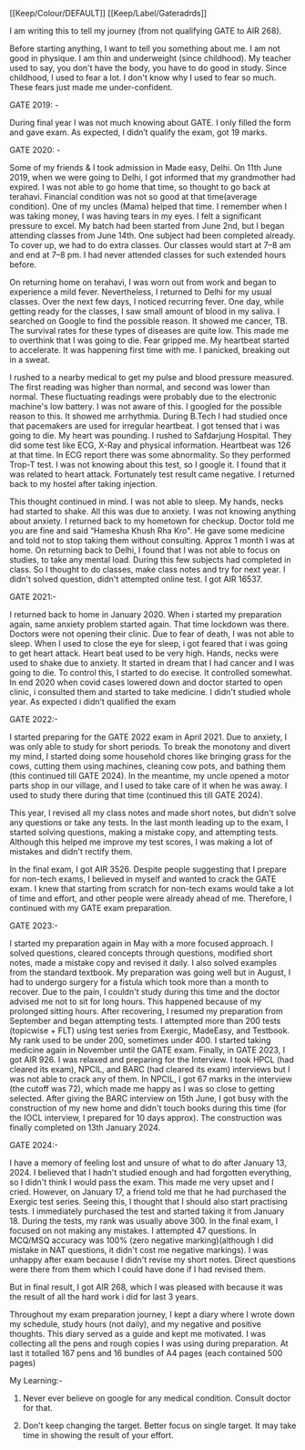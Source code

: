 [[Keep/Colour/DEFAULT]] [[Keep/Label/Gateradrds]]

I am writing this to tell my journey (from not qualifying GATE to AIR 268).

Before starting anything, I want to tell you something about me. I am not good in physique. I am thin and underweight (since childhood). My teacher used to say, you don't have the body, you have to do good in study. Since childhood, I used to fear a lot. I don't know why I used to fear so much. These fears just made me under-confident.

GATE 2019: -

During final year I was not much knowing about GATE. I only filled the form and gave exam. As expected, I didn’t qualify the exam, got 19 marks.

GATE 2020: -

Some of my friends & I took admission in Made easy, Delhi. On 11th June 2019, when we were going to Delhi, I got informed that my grandmother had expired. I was not able to go home that time, so thought to go back at terahavi. Financial condition was not so good at that time(average condition). One of my uncles (Mama) helped that time. I remember when I was taking money, I was having tears in my eyes. I felt a significant pressure to excel. My batch had been started from June 2nd, but I began attending classes from June 14th. One subject had been completed already. To cover up, we had to do extra classes. Our classes would start at 7–8 am and end at 7–8 pm. I had never attended classes for such extended hours before.

On returning home on terahavi, I was worn out from work and began to experience a mild fever. Nevertheless, I returned to Delhi for my usual classes. Over the next few days, I noticed recurring fever. One day, while getting ready for the classes, I saw small amount of blood in my saliva. I searched on Google to find the possible reason. It showed me cancer, TB. The survival rates for these types of diseases are quite low. This made me to overthink that I was going to die. Fear gripped me. My heartbeat started to accelerate. It was happening first time with me. I panicked, breaking out in a sweat.

I rushed to a nearby medical to get my pulse and blood pressure measured. The first reading was higher than normal, and second was lower than normal. These fluctuating readings were probably due to the electronic machine's low battery. I was not aware of this. I googled for the possible reason to this. It showed me arrhythmia. During B.Tech I had studied once that pacemakers are used for irregular heartbeat. I got tensed that i was going to die. My heart was pounding. I rushed to Safdarjung Hospital. They did some test like ECG, X-Ray and physical information. Heartbeat was 126 at that time. In ECG report there was some abnormality. So they performed Trop-T test. I was not knowing about this test, so I google it. I found that it was related to heart attack. Fortunately test result came negative. I returned back to my hostel after taking injection.

This thought continued in mind. I was not able to sleep. My hands, necks had started to shake. All this was due to anxiety. I was not knowing anything about anxiety. I returned back to my hometown for checkup. Doctor told me you are fine and said “Hamesha Khush Rha Kro". He gave some medicine and told not to stop taking them without consulting. Approx 1 month I was at home. On returning back to Delhi, I found that I was not able to focus on studies, to take any mental load. During this few subjects had completed in class. So I thought to do classes, make class notes and try for next year. I didn't solved question, didn't attempted online test. I got AIR 16537.

GATE 2021:-

I returned back to home in January 2020. When i started my preparation again, same anxiety problem started again. That time lockdown was there. Doctors were not opening their clinic. Due to fear of death, I was not able to sleep. When I used to close the eye for sleep, i got feared that i was going to get heart attack. Heart beat used to be very high. Hands, necks were used to shake due to anxiety. It started in dream that I had cancer and I was going to die. To control this, I started to do execise. It controlled somewhat. In end 2020 when covid cases lowered down and doctor started to open clinic, i consulted them and started to take medicine. I didn't studied whole year. As expected i didn’t qualified the exam

GATE 2022:-

I started preparing for the GATE 2022 exam in April 2021. Due to anxiety, I was only able to study for short periods. To break the monotony and divert my mind, I started doing some household chores like bringing grass for the cows, cutting them using machines, cleaning cow pots, and bathing them (this continued till GATE 2024). In the meantime, my uncle opened a motor parts shop in our village, and I used to take care of it when he was away. I used to study there during that time (continued this till GATE 2024).

This year, I revised all my class notes and made short notes, but didn't solve any questions or take any tests. In the last month leading up to the exam, I started solving questions, making a mistake copy, and attempting tests. Although this helped me improve my test scores, I was making a lot of mistakes and didn't rectify them.

In the final exam, I got AIR 3526. Despite people suggesting that I prepare for non-tech exams, I believed in myself and wanted to crack the GATE exam. I knew that starting from scratch for non-tech exams would take a lot of time and effort, and other people were already ahead of me. Therefore, I continued with my GATE exam preparation.

GATE 2023:-

I started my preparation again in May with a more focused approach. I solved questions, cleared concepts through questions, modified short notes, made a mistake copy and revised it daily. I also solved examples from the standard textbook. My preparation was going well but in August, I had to undergo surgery for a fistula which took more than a month to recover. Due to the pain, I couldn't study during this time and the doctor advised me not to sit for long hours. This happened because of my prolonged sitting hours. After recovering, I resumed my preparation from September and began attempting tests. I attempted more than 200 tests (topicwise + FLT) using test series from Exergic, MadeEasy, and Testbook. My rank used to be under 200, sometimes under 400. I started taking medicine again in November until the GATE exam. Finally, in GATE 2023, I got AIR 926. I was relaxed and preparing for the Interview. I took HPCL (had cleared its exam), NPCIL, and BARC (had cleared its exam) interviews but I was not able to crack any of them. In NPCIL, I got 67 marks in the interview (the cutoff was 72), which made me happy as I was so close to getting selected. After giving the BARC interview on 15th June, I got busy with the construction of my new home and didn't touch books during this time (for the IOCL interview, I prepared for 10 days approx). The construction was finally completed on 13th January 2024.

GATE 2024:-

I have a memory of feeling lost and unsure of what to do after January 13, 2024. I believed that I hadn't studied enough and had forgotten everything, so I didn't think I would pass the exam. This made me very upset and I cried. However, on January 17, a friend told me that he had purchased the Exergic test series. Seeing this, I thought that I should also start practising tests. I immediately purchased the test and started taking it from January 18. During the tests, my rank was usually above 300. In the final exam, I focused on not making any mistakes. I attempted 47 questions. In MCQ/MSQ accuracy was 100% (zero negative marking)(although I did mistake in NAT questions, it didn't cost me negative markings). I was unhappy after exam because I didn't revise my short notes. Direct questions were there from them which I could have done if I had revised them.

But in final result, I got AIR 268, which I was pleased with because it was the result of all the hard work i did for last 3 years.

Throughout my exam preparation journey, I kept a diary where I wrote down my schedule, study hours (not daily), and my negative and positive thoughts. This diary served as a guide and kept me motivated. I was collecting all the pens and rough copies I was using during preparation. At last it totalled 167 pens and 16 bundles of A4 pages (each contained 500 pages)

My Learning:-

1. Never ever believe on google for any medical condition. Consult doctor for that.

2. Don't keep changing the target. Better focus on single target. It may take time in showing the result of your effort.
